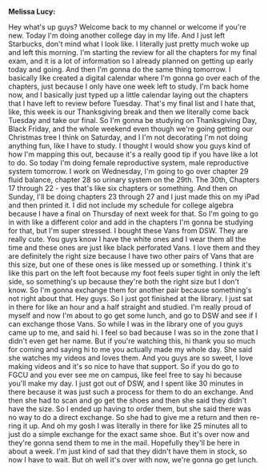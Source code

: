 <b>Melissa Lucy:</b>

Hey what's up guys? Welcome back to my channel or welcome if you're new. Today I'm doing another college day in my life. And I just left Starbucks, don't mind what I look like. I literally just pretty much woke up and left this morning. I'm starting the review for all the chapters for my final exam, and it is a lot of information so I already planned on getting up early today and going. And then I'm gonna do the same thing tomorrow. I basically like created a digital calendar where I'm gonna go over each of the chapters, just because I only have one week left to study. I'm back home now, and I basically just typed up a little calendar laying out the chapters that I have left to review before Tuesday. That's my final list and I hate that, like, this week is our Thanksgiving break and then we literally come back Tuesday and take our final. So I'm gonna be studying on Thanksgiving Day, Black Friday, and the whole weekend even though we're going getting our Christmas tree I think on Saturday, and I I'm not decorating I'm not doing anything fun, like I have to study. I thought I would show you guys kind of how I'm mapping this out, because it's a really good tip if you have like a lot to do. So today I'm doing female reproductive system, male reproductive system tomorrow. I work on Wednesday, I'm going to go over chapter 29 fluid balance, chapter 28 so urinary system on the 29th. The 30th, Chapters 17 through 22 - yes that's like six chapters or something. And then on Sunday, I'll be doing chapters 23 through 27 and I just made this on my iPad and then printed it. I did not include my schedule for college algebra because I have a final on Thursday of next week for that. So I'm going to go in with like a different color and add in the chapters I'm gonna be studying for that, but I'm super stressed. I bought these Vans from DSW. They are really cute. You guys know I have the white ones and I wear them all the time and these ones are just like black perforated Vans. I love them and they are definitely the right size because I have two other pairs of Vans that are this size, but one of these ones is like messed up or something. I think it's like this part on the left foot because my foot feels super tight in only the left side, so something's up because they're both the right size but I don't know. So I'm gonna exchange them for another pair because something's not right about that. Hey guys. So I just got finished at the library. I just sat in there for like an hour and a half straight and studied. I'm really proud of myself and now I'm about to go get some lunch, and go to DSW and see if I can exchange those Vans. So while I was in the library one of you guys came up to me, and said hi. I feel so bad because I was so in the zone that I didn't even get her name. But if you're watching this, hi thank you so much for coming and saying hi to me you actually made my whole day. She said she watches my videos and loves them. And you guys are so sweet, I love making videos and it's so nice to have that support. So if you do go to FGCU and you ever see me on campus, like feel free to say hi because you'll make my day. I just got out of DSW, and I spent like 30 minutes in there because it was just such a process for them to do an exchange. And then she had to scan and go get the shoes and then she said they didn't have the size. So I ended up having to order them, but she said there was no way to do a direct exchange. So she had to give me a return and then re-ring it up. And oh my gosh I was literally in there for like 25 minutes all to just do a simple exchange for the exact same shoe. But it's over now and they're gonna send them to me in the mail. Hopefully they'll be here in about a week. I'm just kind of sad that they didn't have them in stock, so now I have to wait. But oh well it's over with now, we're gonna go get lunch.
